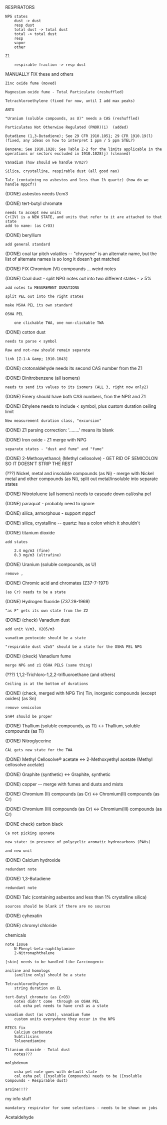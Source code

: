 
RESPIRATORS

	NPG states
		dust -> dust
		resp dust
		total dust -> total dust
		total -> total dust
		resp
		vapor
		other

	Z1 

		respirable fraction -> resp dust


MANUALLY FIX these and others

	Zinc oxide fume (moved)

	Magnesium oxide fume - Total Particulate (reshuffled)

	Tetrachloroethylene (fixed for now, until I add max peaks)

	ANTU

	"Uranium (soluble compounds, as U)" needs a CAS (reshuffled)

	Particulates Not Otherwise Regulated (PNOR)(i)	(added)

	Butadiene (1,3-Butadiene); See 29 CFR 1910.1051; 29 CFR 1910.19(l) (fixed, any ideas on how to interpret 1 ppm / 5 ppm STEL?)

	Benzene; See 1910.1028; See Table Z-2 for the limits applicable in the operations or sectors excluded in 1910.1028(j) (cleaned)

	Vanadium (how should we handle V/m3?)

	Silica, crystalline, respirable dust (all good nao)

	Talc (containing no asbestos and less than 1% quartz) (how do we handle mppcf?)




(DONE) asbestos needs f/cm3

(DONE) tert-butyl chromate

	needs to accept new units
	Cr(IV) is a NEW STATE, and units that refer to it are attached to that state
	add to name: (as CrO3)

(DONE) beryllium

	add general standard

(DONE) coal tar pitch volatiles -- "chrysene" is an alternate name, but the list of alternate names is so long it doesn't get matched

(DONE) FIX Chromium (VI) compounds ... weird notes

(DONE) Coal dust - split NPG notes out into two different states - > 5% 

	add notes to MESUREMENT DURATIONS

	split PEL out into the right states

	make MSHA PEL its own standard

	OSHA PEL

		one clickable TWA, one non-clickable TWA


(DONE) cotton dust

	needs to parse < symbol

	Raw and not-raw should remain separate

	link [Z-1-A &amp; 1910.1043]


(DONE) crotonaldehyde needs its second CAS number from the Z1

(DONE) Dinitrobenzene (all isomers)

	needs to send its values to its isomers (ALL 3, right now only2)

(DONE) Emery should have both CAS numbers, fron the NPG and Z1

(DONE) Ethylene needs to include < symbol, plus custom duration ceiling limit

	New measurement duration class, "excursion"

(DONE) Z1 parsing correction: '........' means its blank

(DONE) Iron oxide - Z1 merge with NPG

	separate states - "dust and fume" and "fume"

(DONE) 2-Methoxyethanol; (Methyl cellosolve) - GET RID OF SEMICOLON SO IT DOESN'T STRIP THE REST

(???) Nickel, metal and insoluble compounds (as Ni) - merge with Nickel metal and other compounds (as Ni), split out metal/insoluble into separate states

(DONE) Nitrotoluene (all isomers) needs to cascade down cal/osha pel

(DONE) paraquat - probably need to ignore

(DONE) silica, armorphous - support mppcf

(DONE) silica, crystalline -- quartz: has a colon which it shouldn't

(DONE) titanium dioxide
	
	add states

		2.4 mg/m3 (fine)
		0.3 mg/m3 (ultrafine)

(DONE) Uranium (soluble compounds, as U)

	remove ,

(DONE) Chromic acid and chromates (Z37-7-1971)

	(as Cr) needs to be a state

(DONE) Hydrogen fluoride (Z37.28-1969)

	"as F" gets its own state from the Z2

(DONE) (check) Vanadium dust

	add unit V/m3, V2O5/m3

	vanadium pentoxide should be a state

	"respirable dust v2o5" should be a state for the OSHA PEL NPG

(DONE) (ckeck) Vanadium fume

	merge NPG and z1 OSHA PELS (same thing)


(???) 1,1,2-Trichloro-1,2,2-trifluoroethane (and others)

	Ceiling is at the bottom of durations

(DONE) (check, merged with NPG Tin) Tin, inorganic compounds (except oxides) (as Sn)

	remove semicolon

	SnH4 should be proper

(DONE) Thallium (soluble compounds, as Tl) <-> Thallium, soluble compounds (as Tl)

(DONE) Nitroglycerine

	CAL gets new state for the TWA

(DONE) Methyl Cellosolve® acetate <-> 2-Methoxyethyl acetate (Methyl cellosolve acetate)

(DONE) Graphite (synthetic) <-> Graphite, synthetic

(DONE) copper -- merge with fumes and dusts and mists

(DONE) Chromium (II) compounds (as Cr) <-> Chromium(II) compounds (as Cr)

(DONE) Chromium (III) compounds (as Cr) <-> Chromium(III) compounds (as Cr)

(DONE check) carbon black
	
	Ca not picking uponate

	new state: in presence of polycyclic aromatic hydrocarbons (PAHs)

	and new unit

(DONE) Calcium hydroxide

	redundant note

(DONE) 1,3-Butadiene

	redundant note

(DONE) Talc (containing asbestos and less than 1% crystalline silica)

	sources should be blank if there are no sources

(DONE) cyhexatin

(DONE) chromyl chloride


chemicals

	note issue
		N-Phenyl-beta-naphthylamine
		2-Nitronaphthalene

	[skin] needs to be handled like Carcinogenic

	aniline and homologs
		(aniline only) should be a state

	Tetrachloroethylene
		string duration on EL

	tert-Butyl chromate (as CrO3)
		notes didn't come  through on OSHA PEL
		cal osha pel needs to have cro3 as a state

	vanadium dust (as v2o5), vanadium fume
		custom units everywhere they occur in the NPG

	RTECS fix
		Calcium carbonate
		Subtilisins
		Toluenediamine

	Titanium dioxide - Total dust
		notes???

	molybdenum

		osha pel note goes with default state
		cal osha pel (Insoluble Compounds) needs to be (Insoluble Compounds - Respirable dust)

	arsine!!??


my info stuff
	
	mandatory respirator for some selections - needs to be shown on jobs




Acetaldehyde

